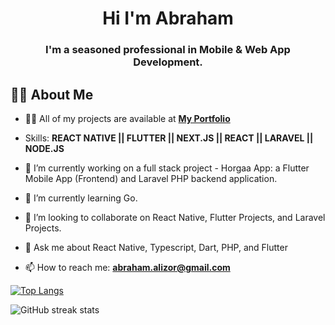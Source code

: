 

<h1 align="center">Hi I'm Abraham</h1>
<h3 align="center">I'm a seasoned professional in Mobile & Web App Development.</h3>

## 🙋‍♂️ About Me

- 👨‍💻 All of my projects are available at **[My Portfolio](https://abraham-alizor.netlify.app/)**


- Skills: **REACT NATIVE || FLUTTER || NEXT.JS || REACT || LARAVEL || NODE.JS**

- 🔭 I’m currently working on a full stack project -  Horgaa App: a Flutter Mobile App (Frontend) and Laravel PHP backend application. 
- 🌱 I’m currently learning Go. 
- 👯 I’m looking to collaborate on React Native, Flutter Projects, and Laravel Projects. 
- 💬 Ask me about React Native, Typescript, Dart, PHP, and Flutter
- 📫 How to reach me:  **abraham.alizor@gmail.com**

  
[![Top Langs](https://github-readme-stats.vercel.app/api/top-langs/?username=abraham-alizor)](https://github.com/anuraghazra/github-readme-stats)



![GitHub streak stats](https://streak-stats.demolab.com/?user=abraham-alizor)  
